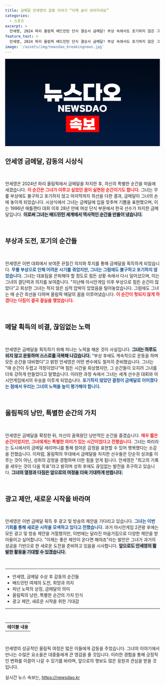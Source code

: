 ```yaml
---
title: 금메달 안세영의 감동 이야기 “이제 숨이 쉬어지네요”
categories:
  - 스포츠
excerpt: >
  안세영, 2024 파리 올림픽 배드민턴 단식 결승서 금메달! 부상 속에서도 포기하지 않은 그녀의 노력과 감동적인 순간을 담은 시상식, 독자들의 관심을 끌며 그녀의 꿈과 목표가 밝혀진다. 클릭하세요!
feature_text: >
  안세영, 2024 파리 올림픽 배드민턴 단식 결승서 금메달! 부상 속에서도 포기하지 않은 그녀의 노력과 감동적인 순간을 담은 시상식, 독자들의 관심을 끌며 그녀의 꿈과 목표가 밝혀진다. 클릭하세요!
image: '/assets/img/newsdao_breakingnews.jpg'
---
```


<p><img src="/assets/img/newsdao_breakingnews.jpg" alt="implanttips 속보" /></p>

<h2 data-ke-size="size26">안세영 금메달, 감동의 시상식</h2>

<p data-ke-size="size16">&nbsp;</p>

<p>안세영은 2024년 파리 올림픽에서 금메달을 차지한 후, 자신의 특별한 순간을 마음에 새겼습니다. <b><span style="color: #ee2323;">이 순간은 그녀가 이루고 싶었던 꿈이 실현된 순간이기도 합니다.</span></b> 그녀는 무릎 부상에도 불구하고 포기하지 않고 마지막까지 최선을 다한 결과, 금메달이 그녀의 손에 놓이게 되었습니다. 시상식에서 그녀는 금메달에 입을 맞추며 기쁨을 표현했으며, 이는 1996년 애틀랜타 대회 이후 28년 만에 여성 단식 부문에서 한국 선수가 차지한 금메달입니다. <b><span style="background-color: #21538527;">이로써 그녀는 배드민턴 세계에서 역사적인 순간을 만들어 냈습니다.</span></b></p>

<p data-ke-size="size16">&nbsp;</p>

<h2 data-ke-size="size26">부상과 도전, 포기의 순간들</h2>

<p data-ke-size="size16">&nbsp;</p>

<p>안세영은 이번 대회에서 보여준 끈질긴 의지와 투지를 통해 금메달을 획득하게 되었습니다. <b><span style="color: #1a5490;">무릎 부상으로 인해 어려운 시기를 겪었지만, 그녀는 그럼에도 불구하고 포기하지 않았습니다.</span></b> 그녀는 대표팀을 은퇴해야 할 정도로 힘든 상황 속에서 다시 일어섰으며, 이는 그녀의 결단력과 의지를 보여줍니다. "지난해 아시안게임 이후 부상으로 힘든 순간이 많았다"고 회상한 그녀는 적지 않은 심적 압박이 있었음을 털어놓았습니다. 그럼에도 그녀는 매 순간 최선을 다하며 올림픽 메달의 꿈을 이루어냈습니다. <b><span style="color: #ee2323;">이 순간이 헛되지 않게 하겠다는 다짐이 결국 결실을 맺었습니다.</span></b></p>

<p data-ke-size="size16">&nbsp;</p>

<h2 data-ke-size="size26">메달 획득의 비결, 끊임없는 노력</h2>

<p data-ke-size="size16">&nbsp;</p>

<p>안세영은 금메달을 획득하기 위해 피나는 노력을 해온 것이 사실입니다. <b><span style="background-color: #21538527;">그녀는 하루도 쉬지 않고 운동하며 스스로를 극복해 나갔습니다.</span></b> "부상 후에도 계속적으로 운동을 하며 모든 순간을 대비했다"고 밝힌 안세영은 어떤 변수에도 철저히 준비했습니다. 그녀는 "매 순간이 두렵고 걱정이었다"며 힘든 시간을 회상했지만, 그 순간들이 오히려 그녀를 더욱 강하게 만들었다고 말했습니다. 이러한 과정 속에서 그녀는 세계 선수권 대회와 아시안게임에서의 우승을 이루게 되었습니다. <b><span style="color: #1a5490;">포기하지 않았던 결정이 금메달로 이어졌다는 점에서 우리는 그녀의 노력을 높이 평가해야 합니다.</span></b></p>

<p data-ke-size="size16">&nbsp;</p>

<h2 data-ke-size="size26">올림픽의 낭만, 특별한 순간의 가치</h2>

<p data-ke-size="size16">&nbsp;</p>

<p>안세영은 금메달을 확정한 뒤, 자신이 꿈꿔왔던 낭만적인 순간을 즐겼습니다. <b><span style="color: #ee2323;">매우 짧은 순간이었지만, 그녀에게는 특별한 의미가 있는 시간이었다고 전했습니다.</span></b> 그녀는 파리라는 도시에서의 금메달 세리머니를 통해 참아온 감정을 표현할 수 있어 행복했다는 소감을 전했습니다. 이처럼, 올림픽의 무대에서 금메달을 차지한 선수들은 단순히 성과를 이루는 것이 아닌, 성취의 감정을 경험하며 더한 힘을 얻게 됩니다. 안세영은 "최고의 기록을 세우는 것이 다음 목표"라고 밝히며 성취 후에도 끊임없는 발전을 추구하고 있습니다. <b><span style="background-color: #21538527;">그녀의 열정과 다짐은 앞으로의 여정을 더욱 기대하게 만듭니다.</span></b></p>

<p data-ke-size="size16">&nbsp;</p>

<h2 data-ke-size="size26">광고 제안, 새로운 시작을 바라며</h2>

<p data-ke-size="size16">&nbsp;</p>

<p>안세영은 이번 금메달 획득 후 광고 및 방송의 제안을 기다리고 있습니다. <b><span style="color: #1a5490;">그녀는 이번 기회를 통해 새로운 시작을 모색하고 있다고 전했습니다.</span></b> 과거 아시안게임 2관왕 후에는 모든 광고 및 방송 제안을 거절했지만, 이번에는 달라진 마음가짐으로 다양한 제안을 받아들이고 싶어합니다. "이제는 좋은 제안이 온다면 해야죠"라는 발언은 그녀가 과거의 성공을 기반으로 한 새로운 도전을 준비하고 있음을 시사합니다. <b><span style="background-color: #21538527;">앞으로도 안세영의 활발한 활동을 기대할 수 있겠습니다.</span></b></p>

<p data-ke-size="size16">&nbsp;</p>

<hr>

<ul>
  <li>안세영, 금메달 수상 후 감동의 순간들</li>
  <li>배드민턴 여제의 도전, 희망과 의지</li>
  <li>피넌 노력의 상징, 금메달의 의미</li>
  <li>올림픽의 낭만, 특별한 순간의 가치 인식</li>
  <li>광고 제안, 새로운 시작을 위한 기대감</li>
</ul>

<hr>

<p data-ke-size="size16">&nbsp;</p>

<table style="width: 100%;">
  <tr>
    <td style="text-align: center; height: 17px;"><b>테이블 내용</b></td>
  </tr>
</table> 

<p data-ke-size="size16">&nbsp;</p>

<p>안세영의 성공적인 올림픽 여정은 많은 이들에게 감동을 주었습니다. 그녀의 이야기에서 만나는 수많은 요소들은 대중들에게 큰 영감을 줄 것입니다. 이러한 경험을 통해 긍정적인 변화를 이끌어 나갈 수 있기를 바라며, 앞으로의 행보도 많은 응원과 관심을 받을 것입니다.</p>
실시간 뉴스 속보는, <a href="https://newsdao.kr" rel="dofollow">https://newsdao.kr</a>


